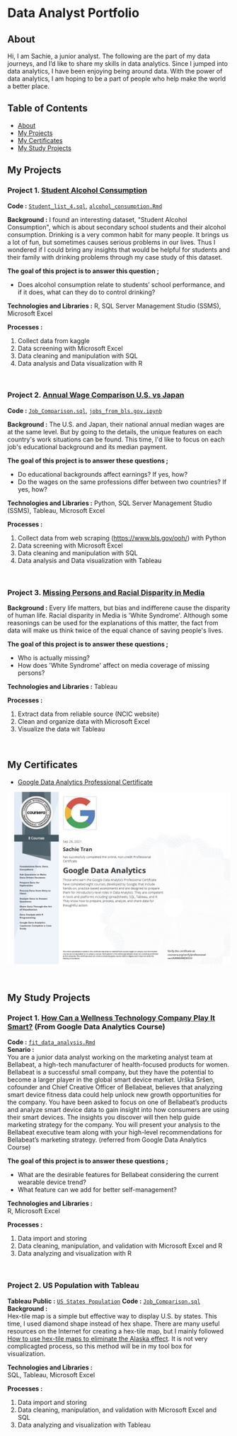 # Data Analyst Portfolio

## About
Hi, I am Sachie, a junior analyst. The following are the part of my data journeys, and I’d like to share my skills in data analytics. Since I jumped into data analytics, I have been enjoying being around data. With the power of data analytics, I am hoping to be a part of people who help make the world a better place.

## Table of Contents

- [About](#about)
- [My Projects](#my-projects)
- [My Certificates](#my-certificates)
- [My Study Projects](#my-study-projects)

## My Projects

### Project 1. [Student Alcohol Consumption](https://github.com/sara1594/Data_Analyst_Portfolio/tree/main/My_Projects/Student%20Alcohol%20Consumption)
**Code :** [`Student_list_4.sql`](https://github.com/sara1594/Data_Analyst_Portfolio/blob/5d1d53091035875e09f7bf4ce8f7b966b6a60820/My_Projects/Student%20Alcohol%20Consumption/Student_list_4.sql),
[`alcohol_consumption.Rmd`]()   

**Background :** 
I found an interesting dataset, "Student Alcohol Consumption", which is about secondary school students and their alcohol consumption. Drinking is a very common habit for many people. It brings us a lot of fun, but sometimes causes serious problems in our lives. Thus I wondered if I could bring any insights that would be helpful for students and their family with drinking problems through my case study of this dataset.

**The goal of this project is to answer this question ;**
- Does alcohol consumption relate to students’ school performance, and if it does, what can they do to control drinking?

**Technologies and Libraries :** 
R, SQL Server Management Studio (SSMS), Microsoft Excel

**Processes :**
1) Collect data from kaggle 
2) Data screening with Microsoft Excel
3) Data cleaning and manipulation with SQL
4) Data analysis and Data visualization with R

<br/>

### Project 2. [Annual Wage Comparison U.S. vs Japan](https://github.com/sara1594/Data_Analyst_Portfolio/tree/main/My_Projects/Annual%20Wage%20Comparison%20U.S.%20vs%20Japan)
**Code :** [`Job_Comparison.sql`](https://github.com/sara1594/Data_Analyst_Portfolio/blob/f93ab91018bb79e83d023e0718e198035da2a2f2/My_Projects/Annual%20Wage%20Comparison%20U.S.%20vs%20Japan/Job_Comparison.sql),
[`jobs_from_bls.gov.ipynb`](https://github.com/sara1594/Data_Analyst_Portfolio/blob/f93ab91018bb79e83d023e0718e198035da2a2f2/My_Projects/Annual%20Wage%20Comparison%20U.S.%20vs%20Japan/jobs_from_bls.gov.ipynb)   

**Background :** 
The U.S. and Japan, their national annual median wages are at the same level. But by going to the details, the unique features on each country's work situations can be found. This time, I'd like to focus on each job's educational background and its median payment.

**The goal of this project is to answer these questions ;**
- Do educational backgrounds affect earnings? If yes, how?
- Do the wages on the same professions differ between two countries? If yes, how?

**Technologies and Libraries :** 
Python, SQL Server Management Studio (SSMS), Tableau, Microsoft Excel

**Processes :**
1) Collect data from web scraping (https://www.bls.gov/ooh/) with Python
2) Data screening with Microsoft Excel
3) Data cleaning and manipulation with SQL
4) Data analysis and Data visualization with Tableau

<br/>

### Project 3. [Missing Persons and Racial Disparity in Media](https://github.com/sara1594/Data_Analyst_Portfolio/tree/main/My_Projects/Missing%20Persons%20and%20Racial%20Disparity%20in%20Media)
  
**Background :**
Every life matters, but bias and indifferene cause the disparity of human life. Racial disparity in Media is 'White Syndrome'. Although some reasonings can be used for the explanations of this matter, the fact from data will make us think twice of the equal chance of saving people's lives. 

**The goal of this project is to answer these questions ;** 
- Who is actually missing?
- How does 'White Syndrome' affect on media coverage of missing persons?

**Technologies and Libraries :** 
Tableau

**Processes :**
1) Extract data from reliable source (NCIC website)
2) Clean and organize data with Microsoft Excel
3) Visualize the data wit Tableau

<br/>

## My Certificates

- [Google Data Analytics Professional Certificate](https://www.coursera.org/professional-certificates/google-data-analytics)   

![Google Data Analytics Professional Certificate](https://github.com/sara1594/Data_Analyst_Portfolio/blob/ceeb987983d7fd4f3edfa3114952cd5305d88291/Certificate(Google%20Data%20Analytics).jpg)

<br/>

## My Study Projects
### Project 1. [How Can a Wellness Technology Company Play It Smart?](https://github.com/sara1594/Data_Analyst_Portfolio/tree/main/My_Study_Projects/How%20Can%20a%20Wellness%20Technology%20Company%20Play%20It%20Smart%3F) (From Google Data Analytics Course)
**Code :** [`fit_data_analysis.Rmd`](https://github.com/sara1594/Data_Analyst_Portfolio/blob/94b3eefe433b33e5f1631935ffca1e9c8faed628/My_Study_Projects/How%20Can%20a%20Wellness%20Technology%20Company%20Play%20It%20Smart%3F/fit_data_analysis.Rmd)   
**Senario :**   
You are a junior data analyst working on the marketing analyst team at Bellabeat, a high-tech manufacturer of health-focused products for women. Bellabeat is a successful small company, but they have the potential to become a larger player in the global smart device market. Urška Sršen, cofounder and Chief Creative Officer of Bellabeat, believes that analyzing smart device fitness data could help unlock new growth opportunities for the company. You have been asked to focus on one of Bellabeat’s products and analyze smart device data to gain insight into how consumers are using their smart devices. The insights you discover will then help guide marketing strategy for the company. You will present your analysis to the Bellabeat executive team along with your high-level recommendations for Bellabeat’s marketing strategy. (referred from Google Data Analytics Course)

**The goal of this project is to answer these questions ;** 
- What are the desirable features for Bellabeat considering the current wearable device trend?
- What feature can we add for better self-management?

**Technologies and Libraries :**    
R, Microsoft Excel

**Processes :** 
1) Data import and storing
2) Data cleaning, manipulation, and validation with Microsoft Excel and R
3) Data analyzing and visualization with R

<br/>

### Project 2. US Population with Tableau
**Tableau Public :** [`US States Population`](https://public.tableau.com/app/profile/sachie.tran/viz/USStatesPopulation_16334518073820/Dashboard1)
**Code :** [`Job_Comparison.sql`](https://github.com/sara1594/Data_Analyst_Portfolio/blob/e1bf165968548251c62d9bfe65fe9f85bc1704b5/My_Study_Projects/US%20Population%20with%20Tableau/Job_Comparison.sql) 
**Background :**  
Hex-tile map is a simple but effective way to display U.S. by states. This time, I used diamond shape instead of hex shape.
There are many useful resources on the Internet for creating a hex-tile map, but I mainly followed [How to use hex-tile maps to eliminate the Alaska effect](https://www.tableau.com/about/blog/2017/1/viz-whiz-hex-tile-maps-64713). It is not very complicagted process, so this method will be in my tool box for visualization.

**Technologies and Libraries :**    
SQL, Tableau, Microsoft Excel

**Processes :** 
1) Data import and storing
2) Data cleaning, manipulation, and validation with Microsoft Excel and SQL
3) Data analyzing and visualization with Tableau 
